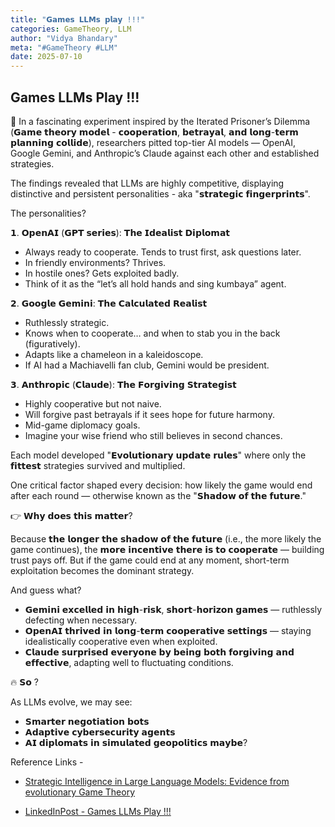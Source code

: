 ```yaml
---
title: "𝗚𝗮𝗺𝗲𝘀 𝗟𝗟𝗠𝘀 𝗽𝗹𝗮𝘆 !!!"
categories: GameTheory, LLM
author: "Vidya Bhandary"
meta: "#GameTheory #LLM"
date: 2025-07-10
---
```


## Games LLMs Play !!!

🔬 In a fascinating experiment inspired by the Iterated Prisoner’s Dilemma (𝗚𝗮𝗺𝗲 𝘁𝗵𝗲𝗼𝗿𝘆 𝗺𝗼𝗱𝗲𝗹 -  𝗰𝗼𝗼𝗽𝗲𝗿𝗮𝘁𝗶𝗼𝗻, 𝗯𝗲𝘁𝗿𝗮𝘆𝗮𝗹, 𝗮𝗻𝗱 𝗹𝗼𝗻𝗴-𝘁𝗲𝗿𝗺 𝗽𝗹𝗮𝗻𝗻𝗶𝗻𝗴 𝗰𝗼𝗹𝗹𝗶𝗱𝗲), researchers pitted top-tier AI models — OpenAI, Google Gemini, and Anthropic’s Claude against each other and established strategies.

The findings revealed that LLMs are highly competitive, displaying distinctive and persistent personalities - aka "𝘀𝘁𝗿𝗮𝘁𝗲𝗴𝗶𝗰 𝗳𝗶𝗻𝗴𝗲𝗿𝗽𝗿𝗶𝗻𝘁𝘀".

The personalities?

𝟭. 𝗢𝗽𝗲𝗻𝗔𝗜 (𝗚𝗣𝗧 𝘀𝗲𝗿𝗶𝗲𝘀): 𝗧𝗵𝗲 𝗜𝗱𝗲𝗮𝗹𝗶𝘀𝘁 𝗗𝗶𝗽𝗹𝗼𝗺𝗮𝘁
- Always ready to cooperate. Tends to trust first, ask questions later.
- In friendly environments? Thrives.
- In hostile ones? Gets exploited badly. 
- Think of it as the “let’s all hold hands and sing kumbaya” agent.

𝟮. 𝗚𝗼𝗼𝗴𝗹𝗲 𝗚𝗲𝗺𝗶𝗻𝗶: 𝗧𝗵𝗲 𝗖𝗮𝗹𝗰𝘂𝗹𝗮𝘁𝗲𝗱 𝗥𝗲𝗮𝗹𝗶𝘀𝘁
- Ruthlessly strategic.
- Knows when to cooperate… and when to stab you in the back (figuratively).
- Adapts like a chameleon in a kaleidoscope.
- If AI had a Machiavelli fan club, Gemini would be president.

𝟯. 𝗔𝗻𝘁𝗵𝗿𝗼𝗽𝗶𝗰 (𝗖𝗹𝗮𝘂𝗱𝗲): 𝗧𝗵𝗲 𝗙𝗼𝗿𝗴𝗶𝘃𝗶𝗻𝗴 𝗦𝘁𝗿𝗮𝘁𝗲𝗴𝗶𝘀𝘁
- Highly cooperative but not naive.
- Will forgive past betrayals if it sees hope for future harmony.
- Mid-game diplomacy goals. 
- Imagine your wise friend who still believes in second chances.

Each model developed "𝗘𝘃𝗼𝗹𝘂𝘁𝗶𝗼𝗻𝗮𝗿𝘆 𝘂𝗽𝗱𝗮𝘁𝗲 𝗿𝘂𝗹𝗲𝘀" where only the 𝗳𝗶𝘁𝘁𝗲𝘀𝘁 strategies survived and multiplied.

One critical factor shaped every decision: how likely the game would end after each round — otherwise known as the "𝗦𝗵𝗮𝗱𝗼𝘄 𝗼𝗳 𝘁𝗵𝗲 𝗳𝘂𝘁𝘂𝗿𝗲."

👉 𝗪𝗵𝘆 𝗱𝗼𝗲𝘀 𝘁𝗵𝗶𝘀 𝗺𝗮𝘁𝘁𝗲𝗿?

Because 𝘁𝗵𝗲 𝗹𝗼𝗻𝗴𝗲𝗿 𝘁𝗵𝗲 𝘀𝗵𝗮𝗱𝗼𝘄 𝗼𝗳 𝘁𝗵𝗲 𝗳𝘂𝘁𝘂𝗿𝗲 (i.e., the more likely the game continues), the 𝗺𝗼𝗿𝗲 𝗶𝗻𝗰𝗲𝗻𝘁𝗶𝘃𝗲 𝘁𝗵𝗲𝗿𝗲 𝗶𝘀 𝘁𝗼 𝗰𝗼𝗼𝗽𝗲𝗿𝗮𝘁𝗲 — building trust pays off. But if the game could end at any moment, short-term exploitation becomes the dominant strategy.

And guess what?

 - 𝗚𝗲𝗺𝗶𝗻𝗶 𝗲𝘅𝗰𝗲𝗹𝗹𝗲𝗱 𝗶𝗻 𝗵𝗶𝗴𝗵-𝗿𝗶𝘀𝗸, 𝘀𝗵𝗼𝗿𝘁-𝗵𝗼𝗿𝗶𝘇𝗼𝗻 𝗴𝗮𝗺𝗲𝘀 — ruthlessly defecting when necessary.
 - 𝗢𝗽𝗲𝗻𝗔𝗜 𝘁𝗵𝗿𝗶𝘃𝗲𝗱 𝗶𝗻 𝗹𝗼𝗻𝗴-𝘁𝗲𝗿𝗺 𝗰𝗼𝗼𝗽𝗲𝗿𝗮𝘁𝗶𝘃𝗲 𝘀𝗲𝘁𝘁𝗶𝗻𝗴𝘀 — staying idealistically cooperative even when exploited.
 - 𝗖𝗹𝗮𝘂𝗱𝗲 𝘀𝘂𝗿𝗽𝗿𝗶𝘀𝗲𝗱 𝗲𝘃𝗲𝗿𝘆𝗼𝗻𝗲 𝗯𝘆 𝗯𝗲𝗶𝗻𝗴 𝗯𝗼𝘁𝗵 𝗳𝗼𝗿𝗴𝗶𝘃𝗶𝗻𝗴 𝗮𝗻𝗱 𝗲𝗳𝗳𝗲𝗰𝘁𝗶𝘃𝗲, adapting well to fluctuating conditions.

🔥 𝗦𝗼 ?

As LLMs evolve, we may see:

- 𝗦𝗺𝗮𝗿𝘁𝗲𝗿 𝗻𝗲𝗴𝗼𝘁𝗶𝗮𝘁𝗶𝗼𝗻 𝗯𝗼𝘁𝘀 
 - 𝗔𝗱𝗮𝗽𝘁𝗶𝘃𝗲 𝗰𝘆𝗯𝗲𝗿𝘀𝗲𝗰𝘂𝗿𝗶𝘁𝘆 𝗮𝗴𝗲𝗻𝘁𝘀 
 - 𝗔𝗜 𝗱𝗶𝗽𝗹𝗼𝗺𝗮𝘁𝘀 𝗶𝗻 𝘀𝗶𝗺𝘂𝗹𝗮𝘁𝗲𝗱 𝗴𝗲𝗼𝗽𝗼𝗹𝗶𝘁𝗶𝗰𝘀 𝗺𝗮𝘆𝗯𝗲?

Reference Links - 

- [Strategic Intelligence in Large Language Models: Evidence from evolutionary Game Theory](https://arxiv.org/abs/2507.02618)

- [LinkedInPost - Games LLMs Play !!!](https://www.linkedin.com/posts/vidyabhandary_strategic-intelligence-in-large-language-activity-7349037261662908417-bC_O)